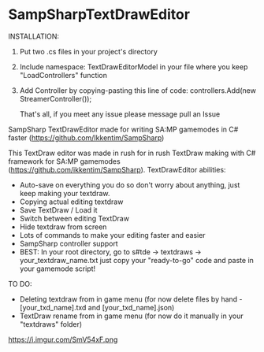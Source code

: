 # SampSharpTextDrawEditor

INSTALLATION:
1. Put two .cs files in your project's directory
2. Include namespace: TextDrawEditorModel in your file where you keep "LoadControllers" function
3. Add Controller by copying-pasting this line of code:
controllers.Add(new StreamerController());
     
     That's all, if you meet any issue please message pull an Issue

SampSharp TextDrawEditor made for writing SA:MP gamemodes in C# faster (https://github.com/Ikkentim/SampSharp)

This TextDraw editor was made in rush for in rush TextDraw making with C# framework for SA:MP gamemodes (https://github.com/ikkentim/SampSharp).
TextDrawEditor abilities:
- Auto-save on everything you do so don't worry about anything, just keep making your textdraw.
- Copying actual editing textdraw
- Save TextDraw / Load it
- Switch between editing TextDraw
- Hide textdraw from screen
- Lots of commands to make your editing faster and easier
- SampSharp controller support
- BEST: In your root directory, go to s#tde -> textdraws -> your_textdraw_name.txt just copy your "ready-to-go" code and paste in your gamemode script!

TO DO:
- Deleting textdraw from in game menu (for now delete files  by hand - [your_txd_name].txd and  [your_txd_name].json)
- TextDraw rename from in game menu (for now do it manually in your "textdraws" folder)

https://i.imgur.com/SmV54xF.png
